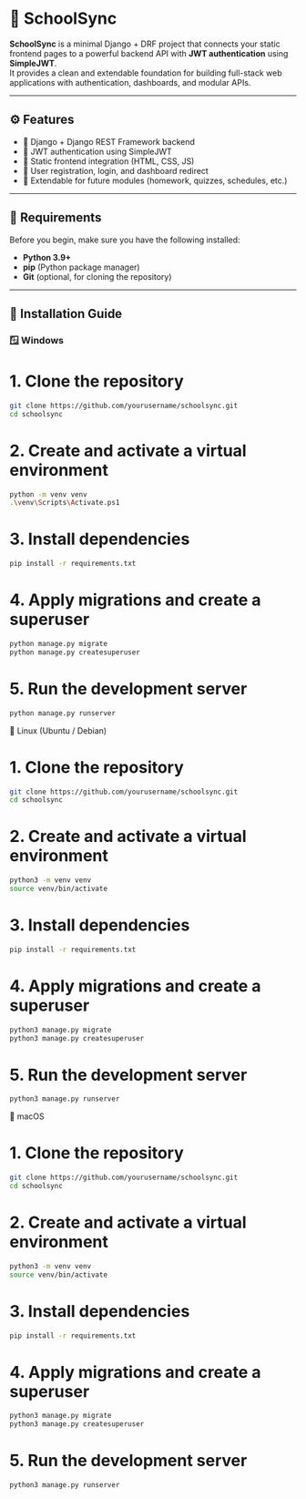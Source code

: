 # 🏫 SchoolSync

**SchoolSync** is a minimal Django + DRF project that connects your static frontend pages to a powerful backend API with **JWT authentication** using **SimpleJWT**.  
It provides a clean and extendable foundation for building full-stack web applications with authentication, dashboards, and modular APIs.

---

## ⚙️ Features

- 🔹 Django + Django REST Framework backend  
- 🔹 JWT authentication using SimpleJWT  
- 🔹 Static frontend integration (HTML, CSS, JS)  
- 🔹 User registration, login, and dashboard redirect  
- 🔹 Extendable for future modules (homework, quizzes, schedules, etc.)

---

## 🧩 Requirements

Before you begin, make sure you have the following installed:

- **Python 3.9+**
- **pip** (Python package manager)
- **Git** (optional, for cloning the repository)

---

## 🚀 Installation Guide

### 🪟 Windows


# 1. Clone the repository
```bash
git clone https://github.com/yourusername/schoolsync.git
cd schoolsync
```
# 2. Create and activate a virtual environment
```bash
python -m venv venv
.\venv\Scripts\Activate.ps1
```
# 3. Install dependencies
```bash
pip install -r requirements.txt
```
# 4. Apply migrations and create a superuser
```bash
python manage.py migrate
python manage.py createsuperuser
```
# 5. Run the development server
```bash
python manage.py runserver
```
🐧 Linux (Ubuntu / Debian)
# 1. Clone the repository
```bash
git clone https://github.com/yourusername/schoolsync.git
cd schoolsync
```
# 2. Create and activate a virtual environment
```bash
python3 -m venv venv
source venv/bin/activate
```
# 3. Install dependencies
```bash
pip install -r requirements.txt
```
# 4. Apply migrations and create a superuser
```bash
python3 manage.py migrate
python3 manage.py createsuperuser
```
# 5. Run the development server
```bash
python3 manage.py runserver
```
🍎 macOS
# 1. Clone the repository
```bash
git clone https://github.com/yourusername/schoolsync.git
cd schoolsync
```
# 2. Create and activate a virtual environment
```bash
python3 -m venv venv
source venv/bin/activate
```
# 3. Install dependencies
```bash
pip install -r requirements.txt
```
# 4. Apply migrations and create a superuser
```bash
python3 manage.py migrate
python3 manage.py createsuperuser
```
# 5. Run the development server
```bash
python3 manage.py runserver
```
















